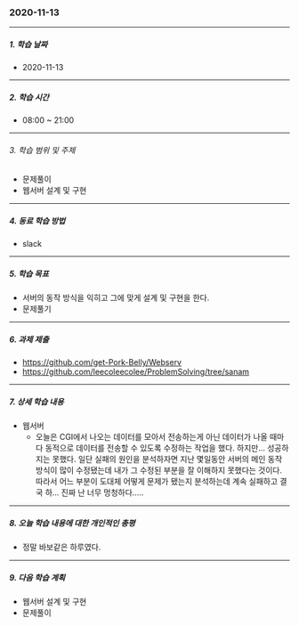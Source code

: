 ### 2020-11-13

-----
##### 1. 학습 날짜
- 2020-11-13

-----
##### 2. 학습 시간
- 08:00 ~ 21:00

-----
###### 3. 학습 범위 및 주제
- 문제풀이
- 웹서버 설계 및 구현

-----
##### 4. 동료 학습 방법
- slack

-----
##### 5. 학습 목표
- 서버의 동작 방식을 익히고 그에 맞게 설계 및 구현을 한다.
- 문제풀기

-----
##### 6. 과제 제출
- https://github.com/get-Pork-Belly/Webserv
- https://github.com/leecoleecolee/ProblemSolving/tree/sanam

-----
##### 7. 상세 학습 내용

- 웹서버
    - 오늘은 CGI에서 나오는 데이터를 모아서 전송하는게 아닌 데이터가 나올 때마다 동적으로 데이터를 전송할 수 있도록 수정하는 작업을 했다. 하지만... 성공하지는 못했다. 일단 실패의 원인을 분석하자면 지난 몇일동안 서버의 메인 동작 방식이 많이 수정됐는데 내가 그 수정된 부분을 잘 이해하지 못했다는 것이다. 따라서 어느 부분이 도대체 어떻게 문제가 됐는지 분석하는데 계속 실패하고 결국 하... 진짜 난 너무 멍청하다.....

 -----
##### 8. 오늘 학습 내용에 대한 개인적인 총평
- 정말 바보같은 하루였다.

-----

##### 9. 다음 학습 계획

- 웹서버 설계 및 구현
- 문제풀이
